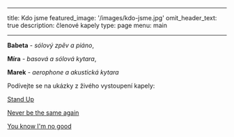 
---
title: Kdo jsme
featured_image: '/images/kdo-jsme.jpg'
omit_header_text: true
description: členové kapely
type: page
menu: main

---



  **Babeta** - *sólový zpěv a piáno*, 

  **Míra** - *basová a sólová kytara*, 

  **Marek** - *aerophone a akustická kytara*

  
  
  Podívejte se na ukázky z živého vystoupení kapely: 

  [Stand Up](/demos/StandUp.mp4)

  [Never be the same again](https://fb.watch/yfWUKjUTzD/)

  [You know I'm no good](https://fb.watch/ybZH2lg0_X/)
 